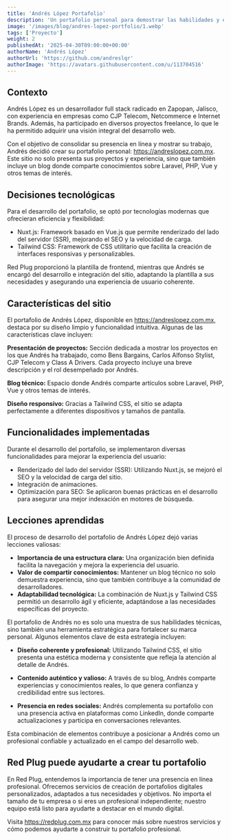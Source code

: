 ```yaml
---
title: 'Andrés López Portafolio'
description: 'Un portafolio personal para demostrar las habilidades y experiencia profesional'
image: '/images/blog/andres-lopez-portfolio/1.webp'
tags: ['Proyecto']
weight: 2
publishedAt: '2025-04-30T09:00:00+00:00'
authorName: 'Andrés López'
authorUrl: 'https://github.com/andreslqr'
authorImage: 'https://avatars.githubusercontent.com/u/113704516'
--- 
```


## Contexto
Andrés López es un desarrollador full stack radicado en Zapopan, Jalisco, con experiencia en empresas como CJP Telecom, Netcommerce e Internet Brands. Además, ha participado en diversos proyectos freelance, lo que le ha permitido adquirir una visión integral del desarrollo web.

Con el objetivo de consolidar su presencia en línea y mostrar su trabajo, Andrés decidió crear su portafolio personal: https://andreslopez.com.mx. Este sitio no solo presenta sus proyectos y experiencia, sino que también incluye un blog donde comparte conocimientos sobre Laravel, PHP, Vue y otros temas de interés.

## Decisiones tecnológicas
Para el desarrollo del portafolio, se optó por tecnologías modernas que ofrecieran eficiencia y flexibilidad:
- Nuxt.js: Framework basado en Vue.js que permite renderizado del lado del servidor (SSR), mejorando el SEO y la velocidad de carga.
- Tailwind CSS: Framework de CSS utilitario que facilita la creación de interfaces responsivas y personalizables.

Red Plug proporcionó la plantilla de frontend, mientras que Andrés se encargó del desarrollo e integración del sitio, adaptando la plantilla a sus necesidades y asegurando una experiencia de usuario coherente.


## Características del sitio
El portafolio de Andrés López, disponible en https://andreslopez.com.mx, destaca por su diseño limpio y funcionalidad intuitiva. Algunas de las características clave incluyen:

**Presentación de proyectos:** Sección dedicada a mostrar los proyectos en los que Andrés ha trabajado, como Bens Bargains, Carlos Alfonso Stylist, CJP Telecom y Class A Drivers. Cada proyecto incluye una breve descripción y el rol desempeñado por Andrés.

**Blog técnico:** Espacio donde Andrés comparte artículos sobre Laravel, PHP, Vue y otros temas de interés.

**Diseño responsivo:** Gracias a Tailwind CSS, el sitio se adapta perfectamente a diferentes dispositivos y tamaños de pantalla.

## Funcionalidades implementadas
Durante el desarrollo del portafolio, se implementaron diversas funcionalidades para mejorar la experiencia del usuario:

- Renderizado del lado del servidor (SSR): Utilizando Nuxt.js, se mejoró el SEO y la velocidad de carga del sitio.
- Integración de animaciones.
- Optimización para SEO: Se aplicaron buenas prácticas en el desarrollo para asegurar una mejor indexación en motores de búsqueda.

## Lecciones aprendidas
El proceso de desarrollo del portafolio de Andrés López dejó varias lecciones valiosas:
- **Importancia de una estructura clara:** Una organización bien definida facilita la navegación y mejora la experiencia del usuario.
- **Valor de compartir conocimientos:** Mantener un blog técnico no solo demuestra experiencia, sino que también contribuye a la comunidad de desarrolladores.
- **Adaptabilidad tecnológica:** La combinación de Nuxt.js y Tailwind CSS permitió un desarrollo ágil y eficiente, adaptándose a las necesidades específicas del proyecto.


El portafolio de Andrés no es solo una muestra de sus habilidades técnicas, sino también una herramienta estratégica para fortalecer su marca personal. Algunos elementos clave de esta estrategia incluyen:

- **Diseño coherente y profesional:** Utilizando Tailwind CSS, el sitio presenta una estética moderna y consistente que refleja la atención al detalle de Andrés.

- **Contenido auténtico y valioso:** A través de su blog, Andrés comparte experiencias y conocimientos reales, lo que genera confianza y credibilidad entre sus lectores.

- **Presencia en redes sociales:** Andrés complementa su portafolio con una presencia activa en plataformas como LinkedIn, donde comparte actualizaciones y participa en conversaciones relevantes.

Esta combinación de elementos contribuye a posicionar a Andrés como un profesional confiable y actualizado en el campo del desarrollo web.


## Red Plug puede ayudarte a crear tu portafolio
En Red Plug, entendemos la importancia de tener una presencia en línea profesional. Ofrecemos servicios de creación de portafolios digitales personalizados, adaptados a tus necesidades y objetivos. No importa el tamaño de tu empresa o si eres un profesional independiente; nuestro equipo está listo para ayudarte a destacar en el mundo digital.​

Visita https://redplug.com.mx para conocer más sobre nuestros servicios y cómo podemos ayudarte a construir tu portafolio profesional.